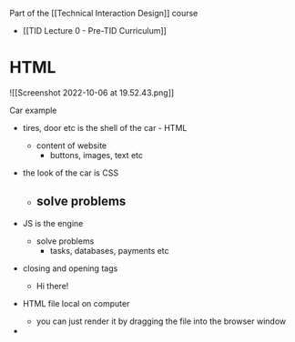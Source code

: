 Part of the [[Technical Interaction Design]] course
- [[TID Lecture 0 - Pre-TID Curriculum]]

# HTML

![[Screenshot 2022-10-06 at 19.52.43.png]]

Car example
- tires, door etc is the shell of the car - HTML
	- content of website
		- buttons, images, text etc
- the look of the car is CSS
	- solve problems
		- 
- JS is the engine
	- solve problems
		- tasks, databases, payments etc

- closing and opening tags
	- <h> Hi there! </h>
- HTML file local on computer
	- you can just render it by dragging the file into the browser window
- 